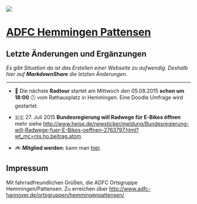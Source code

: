 <a name="adfc"></a> [![](http://adfc-hemmingen-pattensen.github.io/bannerkurz.png)](http://www.adfc-hannover.de/)



# [ADFC Hemmingen Pattensen](http://adfc-hemmingen-pattensen.github.io/)

## Letzte Änderungen und Ergänzungen

_Es gibt Situation da ist das Erstellen einer Webseite zu aufwendig. Deshalb hier auf **MarkdownShare** die letzten Änderungen._

----

- :bicyclist: Die nächste **Radtour** startet am Mittwoch den 05.08.2015 **schon um 18:00** :clock6: vom Rathausplatz in Hemmingen. Eine Doodle Umfrage wird gestartet.

- :de: 27. Juli 2015 **Bundesregierung will Radwege für E-Bikes öffnen** mehr siehe <http://www.heise.de/newsticker/meldung/Bundesregierung-will-Radwege-fuer-E-Bikes-oeffnen-2763797.html?wt_mc=rss.ho.beitrag.atom>

- :bike: **Mitglied werden:** kann man [hier](https://www.adfc.de/mitgliedschaft/mitglied-werden/beitrittserklaerung/beitrittserklaerung).



## Impressum

Mit fahrradfreundlichen Grüßen, die ADFC Ortsgruppe Hemmingen/Pattensen. Zu erreichen über <http://www.adfc-hannover.de/ortsgruppen/hemmingenpattensen/>


